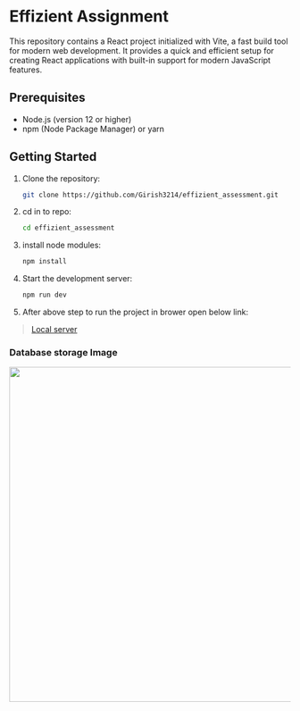 # Effizient Assignment
This repository contains a React project initialized with Vite, a fast build tool for modern web development. It provides a quick and efficient setup for creating React applications with built-in support for modern JavaScript features.

## Prerequisites

- Node.js (version 12 or higher)
- npm (Node Package Manager) or yarn

## Getting Started

1. Clone the repository:

   ```bash
   git clone https://github.com/Girish3214/effizient_assessment.git
2. cd in to repo:

   ```bash
   cd effizient_assessment

3. install node modules:

   ```bash
   npm install

4. Start the development server:

   ```bash
   npm run dev

5. After above step to run the project in brower open below link:

  >[Local server](http://localhost:5173/)


### Database storage Image
<img src="https://github.com/Girish3214/effizient_assessment/blob/master/src/assets/git-images/effizient_storage.png?raw=true" width="800" height="600">
